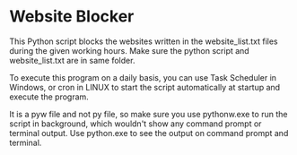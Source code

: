 # Website Blocker
This Python script blocks the websites written in the website_list.txt files during the given working hours.
Make sure the python script and website_list.txt are in same folder.

To execute this program on a daily basis, you can use Task Scheduler in Windows, or cron in LINUX to start the script automatically at startup and execute the program.

It is a pyw file and not py file, so make sure you use pythonw.exe to run the script in background, which wouldn't show any command prompt or terminal output.
Use python.exe to see the output on command prompt and terminal.
